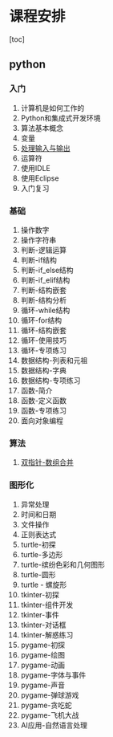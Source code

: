 # 课程安排

[toc]

## python

### 入门

1.  计算机是如何工作的
2.  Python和集成式开发环境
3.  算法基本概念
4.  变量
5.  [处理输入与输出](./python/001入门/输入与输出.md)
6.  运算符
7.  使用IDLE
8.  使用Eclipse
9.  入门复习

### 基础

1.  操作数字
2.  操作字符串
3.  判断-逻辑运算
4.  判断-if结构
5.  判断-if_else结构
6.  判断-if_elif结构
7.  判断-结构嵌套
8.  判断-结构分析
9.  循环-while结构
10.  循环-for结构
11.  循环-结构嵌套
12.  循环-使用技巧
13.  循环-专项练习
14.  数据结构-列表和元祖
15.  数据结构-字典
16.  数据结构-专项练习
17.  函数-简介
18.  函数-定义函数
19.  函数-专项练习
20.  面向对象编程

### 算法

1.  [双指针-数组合并](./python/004算法/双指针-数组合并.md)

### 图形化

1.  异常处理
2.  时间和日期
3.  文件操作
4.  正则表达式
5.  turtle-初探
6.  turtle-多边形
7.  turtle-缤纷色彩和几何图形
8.  turtle-圆形
9.  turtle - 螺旋形
10.  tkinter-初探
11.  tkinter-组件开发
12.  tkinter-事件
13.  tkinter-对话框
14.  tkinter-解惑练习
15.  pygame-初探
16.  pygame-绘图
17.  pygame-动画
18.  pygame-字体与事件
19.  pygame-声音
20.  pygame-弹球游戏
21.  pygame-贪吃蛇
23.  pygame-飞机大战
24.  AI应用-自然语言处理



